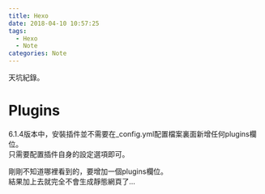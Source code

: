 ```yaml
---
title: Hexo
date: 2018-04-10 10:57:25
tags: 
  - Hexo
  - Note
categories: Note
---
```


天坑紀錄。
<!-- More -->

# Plugins  
6.1.4版本中，安裝插件並不需要在\_config.yml配置檔案裏面新增任何plugins欄位。  
只需要配置插件自身的設定選項即可。  

剛剛不知道哪裡看到的，要增加一個plugins欄位。  
結果加上去就完全不會生成靜態網頁了...  
